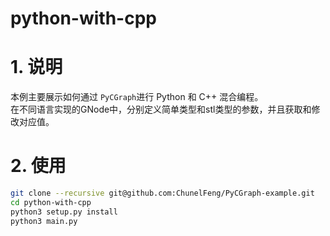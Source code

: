 # python-with-cpp

# 1. 说明

本例主要展示如何通过 `PyCGraph`进行 Python 和 C++ 混合编程。</br>
在不同语言实现的GNode中，分别定义简单类型和stl类型的参数，并且获取和修改对应值。

# 2. 使用

```bash
git clone --recursive git@github.com:ChunelFeng/PyCGraph-example.git
cd python-with-cpp
python3 setup.py install
python3 main.py
```
